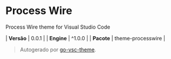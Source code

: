 # Process Wire

Process Wire theme for Visual Studio Code

| **Versão** | 0.0.1 |
| **Engine** | ^1.0.0 |
| **Pacote** | theme-processwire |

> Autogerado por [go-vsc-theme](https://github.com/natalbu/go-vsc-theme).
